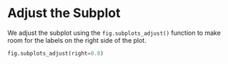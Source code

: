 # Adjust the Subplot

We adjust the subplot using the `fig.subplots_adjust()` function to make room for the labels on the right side of the plot.

```python
fig.subplots_adjust(right=0.8)
```
